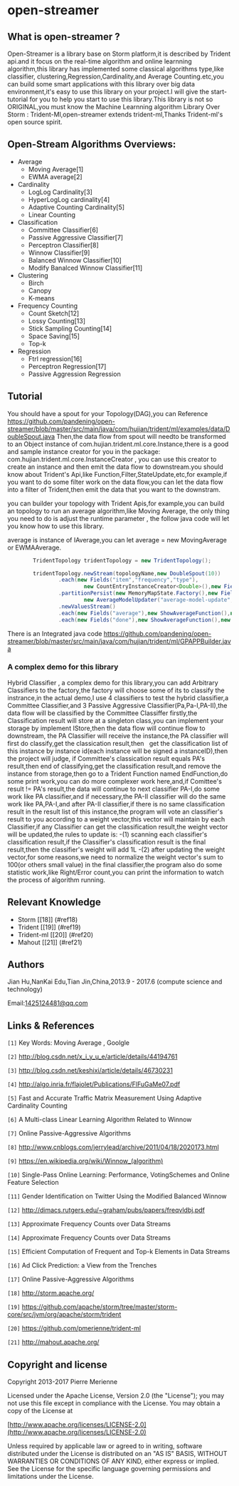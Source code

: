 # open-streamer

## What is open-streamer ?

  Open-Streamer is a library base on Storm platform,it is described by Trident api.and it focus on the real-time
  algorithm and online learnning algorithm,this library has implemented some classical algorithms type,like classifier,
  clustering,Regression,Cardinality,and Average Counting.etc,you can build some smart applications with this library
  over big data environment,it's easy to use this library on your project.I will give the start-tutorial for you to 
  help you start to use this library.This library is not so ORIGINAL,you must know the Machine Learnning algorithm
  Library Over Storm : Trident-Ml,open-streamer  extends trident-ml,Thanks Trident-ml's open source spirit.

## Open-Stream Algorithms Overviews:
* Average 
     - Moving Average[1]
     - EWMA average[2]
* Cardinality 
     - LogLog Cardinality[3]
     - HyperLogLog cardinality[4]
     - Adaptive Counting Cardinality[5]
     - Linear Counting 
* Classification
     - Committee Classifier[6]
     - Passive Aggressive Classifier[7]
     - Perceptron Classifier[8]
     - Winnow Classifier[9]
     - Balanced Winnow Classifier[10]
     - Modify Banalced Winnow Classifier[11]
* Clustering
     - Birch
     - Canopy
     - K-means
* Frequency Counting
     - Count Sketch[12]
     - Lossy Counting[13]
     - Stick Sampling Counting[14]
     - Space Saving[15]
     - Top-k 
* Regression
     - Ftrl regression[16]
     - Perceptron Regression[17]
     - Passive Aggression Regression
     
     
Tutorial
------------------------------
 You should have a spout for your Topology(DAG),you can Reference <https://github.com/pandening/open-streamer/blob/master/src/main/java/com/hujian/trident/ml/examples/data/DoubleSpout.java>
 Then,the data flow from spout will needto be transformed to an Object instance of com.hujian.trident.ml.core.Instance,there is a good and
 sample instance creator for you in the package: com.hujian.trident.ml.core.InstanceCreator , you can use this creator to create an instance
 and then emit the data flow to downstream.you should know about Trident's Api,like Function,Filter,StateUpdate,etc,for example,if you want 
 to do some filter work on the data flow,you can let the data flow into a filter of Trident,then emit the data that you want to the downstram.
 
  you can builder your topology with Trident Apis,for example,you can build an topology to run an average algorithm,like Moving Average,
  the only thing you need to do is adjust the runtime parameter , the follow java code will let you know how to use this library.
  
  average is instance of IAverage,you can let average = new MovingAverage or EWMAAverage.
  
 ```java
         TridentTopology tridentTopology = new TridentTopology();

         tridentTopology.newStream(topologyName,new DoubleSpout(10))
                 .each(new Fields("item","frequency","type"),
                         new CountEntryInstanceCreator<Double>(),new Fields("instance"))
                 .partitionPersist(new MemoryMapState.Factory(),new Fields("instance"),
                         new AverageModelUpdater("average-model-update",average),new Fields("average"))
                 .newValuesStream()
                 .each(new Fields("average"),new ShowAverageFunction(),new Fields("done"))
                 .each(new Fields("done"),new ShowAverageFunction(),new Fields(""));
 ```
 There is an Integrated java code <https://github.com/pandening/open-streamer/blob/master/src/main/java/com/hujian/trident/ml/GPAPPBuilder.java>
 
### A complex demo for this library
Hybrid Classifier , a complex demo for this library,you can add Arbitrary Classifiers to the factory,the factory will choose some of
    its to classify the instrance,in the actual demo,I use 4 classifiers to test the hybrid classifier,a Committee Classifier,and 3 
    Passive Aggressive Classifier(Pa,Pa-I,PA-II),the data flow will be classified by the Committee Classiffer firstly,the Classification 
    result will store at a singleton class,you can implement your storage by implement IStore,then the data flow will continue flow to
    downstream, the PA Classifier will receive the instance,the PA classifier will first do classify,get the classication result,then
    get the classification list of this instance by instance id(each instance will be signed a instanceID),then the project will judge,
    if Committee's classication result equals PA's result,then end of classifying,get the classification result,and remove the instance
    from storage,then go to a Trident Function named EndFunction,do some print work,you can do more complexer work here,and,if 
    Comittee's result != PA's result,the data will continue to next classifier PA-I,do some work like PA classifier,and if necessary,the
    PA-II classifier will do the same work like PA,PA-I,and after PA-II classifier,if there is no same classification result in the 
    result list of this instance,the program will vote an classifier's result to you according to a weight vector,this vector will maintain
    by each Classifier,if any Classifier can get the classification result,the weight vector will be updated,the rules to update is:
      -(1) scanning each classifier's classification result,if the Classifier's classification result is the final result,then the 
      classifier's weight will add 1L
      -(2) after updating the weight vector,for some reasons,we need to normalize the weight vector's sum to 100(or others small value)
    in the final classifier,the program also do some statistic work,like Right/Error count,you can print the information to watch the 
    process of algorithm running.
    
    
 Relevant Knowledge
----------------------------------
* Storm [[18]] (#ref18)
* Trident [[19]] (#ref19)
* Trident-ml [[20]] (#ref20)
* Mahout [[21]] (#ref21)

    
Authors
----------------------------
Jian Hu,NanKai Edu,Tian Jin,China,2013.9 - 2017.6 (compute science and technology)

Email:<1425124481@qq.com>     
     
Links & References
-----------------------------
`[1]` <a name = ref1> </a> Key Words: Moving Average , Goolgle 

`[2]` <a name = ref2> </a> <http://blog.csdn.net/x_i_y_u_e/article/details/44194761>

`[3]` <a name = ref3> </a> <http://blog.csdn.net/keshixi/article/details/46730231>

`[4]` <a name = ref4> </a> <http://algo.inria.fr/flajolet/Publications/FlFuGaMe07.pdf>

`[5]` <a name = ref5> </a> Fast and Accurate Traffic Matrix Measurement Using Adaptive Cardinality Counting

`[6]` <a name = ref6> </a> A Multi-class Linear Learning Algorithm Related to Winnow

`[7]` <a name = ref7> </a> Online Passive-Aggressive Algorithms

`[8]` <a name = ref8> </a> <http://www.cnblogs.com/jerrylead/archive/2011/04/18/2020173.html>

`[9]` <a name = ref9> </a> <https://en.wikipedia.org/wiki/Winnow_(algorithm)>

`[10]`<a name = ref10> </a> Single-Pass Online Learning: Performance, VotingSchemes and Online Feature Selection

`[11]`<a name = ref11> </a> Gender Identification on Twitter Using the Modified Balanced Winnow

`[12]`<a name = ref12> </a> <http://dimacs.rutgers.edu/~graham/pubs/papers/freqvldbj.pdf>

`[13]`<a name = ref13> </a> Approximate Frequency Counts over Data Streams

`[14]`<a name = ref14> </a> Approximate Frequency Counts over Data Streams

`[15]`<a name = ref15> </a> Efficient Computation of Frequent and Top-k Elements in Data Streams

`[16]`<a name = ref16> </a> Ad Click Prediction: a View from the Trenches

`[17]`<a name = ref17> </a> Online Passive-Aggressive Algorithms

`[18]`<a name = ref18> </a> <http://storm.apache.org/>

`[19]`<a name = ref19> </a> <https://github.com/apache/storm/tree/master/storm-core/src/jvm/org/apache/storm/trident>

`[20]`<a name = ref20> </a> <https://github.com/pmerienne/trident-ml>

`[21]`<a name = ref21> </a> <http://mahout.apache.org/>
     
 Copyright and license
----------------------------------------

Copyright 2013-2017 Pierre Merienne

Licensed under the Apache License, Version 2.0 (the "License");
you may not use this file except in compliance with the License.
You may obtain a copy of the License at

[http://www.apache.org/licenses/LICENSE-2.0](http://www.apache.org/licenses/LICENSE-2.0)

Unless required by applicable law or agreed to in writing, software
distributed under the License is distributed on an "AS IS" BASIS,
WITHOUT WARRANTIES OR CONDITIONS OF ANY KIND, either express or implied.
See the License for the specific language governing permissions and
limitations under the License.
